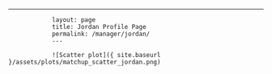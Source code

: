 ---
                layout: page
                title: Jordan Profile Page
                permalink: /manager/jordan/
                ---

                ![Scatter plot]({ site.baseurl }/assets/plots/matchup_scatter_jordan.png)
